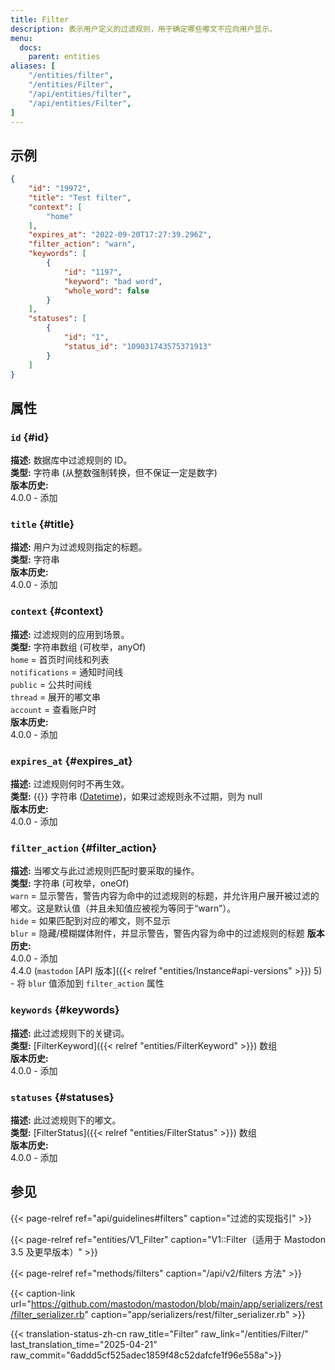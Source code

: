 ```yaml
---
title: Filter
description: 表示用户定义的过滤规则，用于确定哪些嘟文不应向用户显示。
menu:
  docs:
    parent: entities
aliases: [
	"/entities/filter",
	"/entities/Filter",
	"/api/entities/filter",
	"/api/entities/Filter",
]
---
```


## 示例

```json
{
	"id": "19972",
	"title": "Test filter",
	"context": [
		"home"
	],
	"expires_at": "2022-09-20T17:27:39.296Z",
	"filter_action": "warn",
	"keywords": [
		{
			"id": "1197",
			"keyword": "bad word",
			"whole_word": false
		}
	],
	"statuses": [
		{
			"id": "1",
			"status_id": "109031743575371913"
		}
    ]
}
```

## 属性

### `id` {#id}

**描述:** 数据库中过滤规则的 ID。\
**类型:** 字符串 (从整数强制转换，但不保证一定是数字)\
**版本历史:**\
4.0.0 - 添加

### `title` {#title}

**描述:** 用户为过滤规则指定的标题。\
**类型:** 字符串\
**版本历史:**\
4.0.0 - 添加

### `context` {#context}

**描述:** 过滤规则的应用到场景。\
**类型:** 字符串数组 (可枚举，anyOf)\
`home` = 首页时间线和列表\
`notifications` = 通知时间线\
`public` = 公共时间线\
`thread` = 展开的嘟文串\
`account` = 查看账户时\
**版本历史:**\
4.0.0 - 添加

### `expires_at` {#expires_at}

**描述:** 过滤规则何时不再生效。\
**类型:** {{<nullable>}} 字符串 ([Datetime](/api/datetime-format#datetime))，如果过滤规则永不过期，则为 null\
**版本历史:**\
4.0.0 - 添加

### `filter_action` {#filter_action}

**描述:** 当嘟文与此过滤规则匹配时要采取的操作。\
**类型:** 字符串 (可枚举，oneOf)\
`warn` = 显示警告，警告内容为命中的过滤规则的标题，并允许用户展开被过滤的嘟文。这是默认值（并且未知值应被视为等同于“warn”）。\
`hide` = 如果匹配到对应的嘟文，则不显示\
`blur` = 隐藏/模糊媒体附件，并显示警告，警告内容为命中的过滤规则的标题
**版本历史:**\
4.0.0 - 添加\
4.4.0 (`mastodon` [API 版本]({{< relref "entities/Instance#api-versions" >}}) 5) - 将 `blur` 值添加到 `filter_action` 属性

### `keywords` {#keywords}

**描述:** 此过滤规则下的关键词。\
**类型:** [FilterKeyword]({{< relref "entities/FilterKeyword" >}}) 数组\
**版本历史:**\
4.0.0 - 添加

### `statuses` {#statuses}

**描述:** 此过滤规则下的嘟文。\
**类型:** [FilterStatus]({{< relref "entities/FilterStatus" >}}) 数组\
**版本历史:**\
4.0.0 - 添加

## 参见

{{< page-relref ref="api/guidelines#filters" caption="过滤的实现指引" >}}

{{< page-relref ref="entities/V1_Filter" caption="V1::Filter（适用于 Mastodon 3.5 及更早版本）" >}}

{{< page-relref ref="methods/filters" caption="/api/v2/filters 方法" >}}

{{< caption-link url="https://github.com/mastodon/mastodon/blob/main/app/serializers/rest/filter_serializer.rb" caption="app/serializers/rest/filter_serializer.rb" >}}

{{< translation-status-zh-cn raw_title="Filter" raw_link="/entities/Filter/" last_translation_time="2025-04-21" raw_commit="6addd5cf525adec1859f48c52dafcfe1f96e558a">}}
